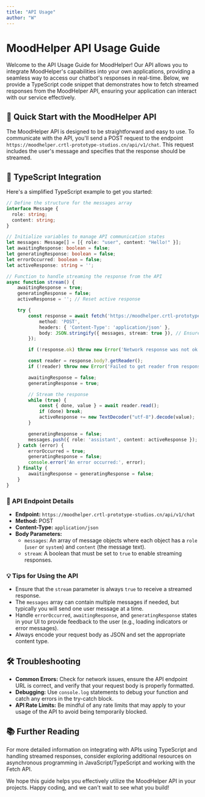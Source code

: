 ```yaml
---
title: "API Usage"
author: "W"
---
```

# MoodHelper API Usage Guide

Welcome to the API Usage Guide for MoodHelper! Our API allows you to integrate MoodHelper's capabilities into your own applications, providing a seamless way to access our chatbot's responses in real-time. Below, we provide a TypeScript code snippet that demonstrates how to fetch streamed responses from the MoodHelper API, ensuring your application can interact with our service effectively.

## 🚀 Quick Start with the MoodHelper API

The MoodHelper API is designed to be straightforward and easy to use. To communicate with the API, you'll send a POST request to the endpoint `https://moodhelper.crtl-prototype-studios.cn/api/v1/chat`. This request includes the user's message and specifies that the response should be streamed.

## 📜 TypeScript Integration

Here's a simplified TypeScript example to get you started:

```typescript
// Define the structure for the messages array
interface Message {
  role: string;
  content: string;
}

// Initialize variables to manage API communication states
let messages: Message[] = [{ role: "user", content: "Hello!" }];
let awaitingResponse: boolean = false;
let generatingResponse: boolean = false;
let errorOccurred: boolean = false;
let activeResponse: string = '';

// Function to handle streaming the response from the API
async function stream() {
    awaitingResponse = true;
    generatingResponse = false;
    activeResponse = ''; // Reset active response

    try {
        const response = await fetch('https://moodhelper.crtl-prototype-studios.cn/api/v1/chat', {
            method: 'POST',
            headers: { 'Content-Type': 'application/json' },
            body: JSON.stringify({ messages, stream: true }), // Ensure stream is true
        });

        if (!response.ok) throw new Error('Network response was not ok.');

        const reader = response.body?.getReader();
        if (!reader) throw new Error('Failed to get reader from response body.');

        awaitingResponse = false;
        generatingResponse = true;

        // Stream the response
        while (true) {
            const { done, value } = await reader.read();
            if (done) break;
            activeResponse += new TextDecoder("utf-8").decode(value);
        }

        generatingResponse = false;
        messages.push({ role: 'assistant', content: activeResponse });
    } catch (error) {
        errorOccurred = true;
        generatingResponse = false;
        console.error('An error occurred:', error);
    } finally {
        awaitingResponse = generatingResponse = false;
    }
}
```

### 📘 API Endpoint Details

- **Endpoint:** `https://moodhelper.crtl-prototype-studios.cn/api/v1/chat`
- **Method:** POST
- **Content-Type:** `application/json`
- **Body Parameters:**
    - `messages`: An array of message objects where each object has a `role` (`user` or `system`) and `content` (the message text).
    - `stream`: A boolean that must be set to `true` to enable streaming responses.

### 💡 Tips for Using the API

- Ensure that the `stream` parameter is always `true` to receive a streamed response.
- The `messages` array can contain multiple messages if needed, but typically you will send one user message at a time.
- Handle `errorOccurred`, `awaitingResponse`, and `generatingResponse` states in your UI to provide feedback to the user (e.g., loading indicators or error messages).
- Always encode your request body as JSON and set the appropriate content type.

## 🛠 Troubleshooting

- **Common Errors:** Check for network issues, ensure the API endpoint URL is correct, and verify that your request body is properly formatted.
- **Debugging:** Use `console.log` statements to debug your function and catch any errors in the try-catch block.
- **API Rate Limits:** Be mindful of any rate limits that may apply to your usage of the API to avoid being temporarily blocked.

## 📚 Further Reading

For more detailed information on integrating with APIs using TypeScript and handling streamed responses, consider exploring additional resources on asynchronous programming in JavaScript/TypeScript and working with the Fetch API.

We hope this guide helps you effectively utilize the MoodHelper API in your projects. Happy coding, and we can't wait to see what you build!
